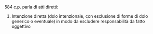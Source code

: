 584 c.p. parla di atti diretti:
1. Intenzione diretta (dolo intenzionale, con esclusione di forme di dolo generico o eventuale) in modo da escludere responsabilità da fatto oggettivo